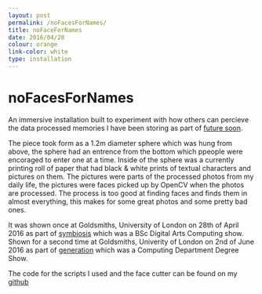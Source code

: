 ```yaml
---
layout: post
permalink: /noFacesForNames/
title: noFaceForNames
date: 2016/04/28 
colour: orange
link-color: white
type: installation
---
```


# noFacesForNames

An immersive installation built to experiment with how others can percieve the data processed memories I have been storing as part of [future soon](/future-soon/). 
    
The piece took form as a 1.2m diameter sphere which was hung from above, the sphere had an entrence from the bottom which ppeople were encoraged to enter one at a time. Inside of the sphere was a currently printing roll of paper that had black & white prints of textual characters and pictures on them. The pictures were parts of the processed photos from my daily life, the pictures were faces picked up by OpenCV when the photos are processed. The process is too good at finding faces and finds them in almost everything, this makes for some great photos and some pretty bad ones.  

It was shown once at Goldsmiths, University of London on 28th of April 2016 as part of [symbiosis](http://symbiosis.me/) which was a BSc Digital Arts Computing show.   
Shown for a second time at Goldsmiths, Univerity of London on 2nd of June 2016 as part of [generation](https://goldgeneration2016.org/) which was a Computing Department Degree Show.   

The code for the scripts I used and the face cutter can be found on my [github](https://github.com/ixt/NoFacesForNames)  
